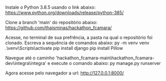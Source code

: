 Instale o Python 3.8.5 usando o link abaixo:
https://www.python.org/downloads/release/python-385/

Clone a branch 'main' do repositório abaixo:
https://github.com/thaisminas/hackathon_fcamara/

Acesse, no terminal de sua prefrência, a pasta na qual o repositório foi clonado.
Escreva a sequência de comandos abaixo:
py -m venv venv
.\venv\Scripts\activate
pip install django
pip install Pillow

Navegue até o caminho 'hackathon_fcamara-main\hackathon_fcamara-dev\integra\integra' e execute o comando abaixo:
py manage.py runserver

Agora acesse pelo navegador a url:
http://127.0.0.1:8000/
